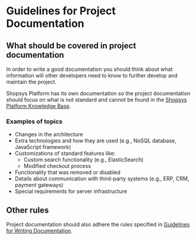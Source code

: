 # Guidelines for Project Documentation

## What should be covered in project documentation

In order to write a good documentation you should think about what information will other developers need to know to further develop and maintain the project.

Shopsys Platform has its own documentation so the project documentation should focus on what is not standard and cannot be found in the [Shopsys Platform Knowledge Base](../index.md).

### Examples of topics

-   Changes in the architecture
-   Extra technologies and how they are used (e.g., NoSQL database, JavaScript framework)
-   Customizations of standard features like:
    -   Custom search functionality (e.g., ElasticSearch)
    -   Modified checkout process
-   Functionality that was removed or disabled
-   Details about communication with third-party systems (e.g., ERP, CRM, payment gateways)
-   Special requirements for server infrastructure

## Other rules

Project documentation should also adhere the rules specified in
[Guidelines for Writing Documentation](../contributing/guidelines-for-writing-documentation.md).
